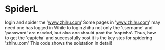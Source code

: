 # SpiderL
login and spider the 'www.zhihu.com'
Some pages in 'www.zhihu.com' may need one has logged in
While to login zhihu not only the 'username' and 'password' are needed, but also one should post the 'captcha'.
Thus, how to get the 'captcha' and successfully post it is the key step for spidering 'zhihu.com'
This code shows the solutation in detail!
